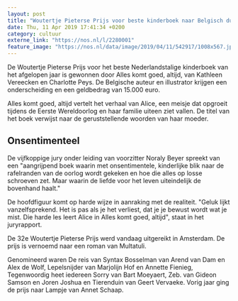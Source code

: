 ```yaml
---
layout: post
title: "Woutertje Pieterse Prijs voor beste kinderboek naar Belgisch duo"
date: Thu, 11 Apr 2019 17:41:34 +0200
category: cultuur
externe_link: "https://nos.nl/l/2280001"
feature_image: "https://nos.nl/data/image/2019/04/11/542917/1008x567.jpg"
---
```


<p>De Woutertje Pieterse Prijs voor het beste Nederlandstalige kinderboek van het afgelopen jaar is gewonnen door Alles komt goed, altijd, van Kathleen Vereecken en Charlotte Peys. De Belgische auteur en illustrator krijgen een onderscheiding en een geldbedrag van 15.000 euro.</p>
<p>Alles komt goed, altijd vertelt het verhaal van Alice, een meisje dat opgroeit tijdens de Eerste Wereldoorlog en haar familie uiteen ziet vallen. De titel van het boek verwijst naar de geruststellende woorden van haar moeder.</p>
<h2>Onsentimenteel</h2>
<p>De vijfkoppige jury onder leiding van voorzitter Noraly Beyer spreekt van een "aangrijpend boek waarin met onsentimentele, kinderlijke blik naar de rafelranden van de oorlog wordt gekeken en hoe die alles op losse schroeven zet. Maar waarin de liefde voor het leven uiteindelijk de bovenhand haalt."</p>
<p>De hoofdfiguur komt op harde wijze in aanraking met de realiteit. "Geluk lijkt vanzelfsprekend. Het is pas als je het verliest, dat je je bewust wordt wat je mist. Die harde les leert Alice in Alles komt goed, altijd", staat in het juryrapport.</p>
<p>De 32e Woutertje Pieterse Prijs werd vandaag uitgereikt in Amsterdam. De prijs is vernoemd naar een roman van Multatuli.</p>
<p>Genomineerd waren De reis van Syntax Bosselman van Arend van Dam en Alex de Wolf, Lepelsnijder van Marjolijn Hof en Annette Fienieg, Tegenwoordig heet iedereen Sorry van Bart Moeyaert, Zeb. van Gideon Samson en Joren Joshua en Tierenduin van Geert Vervaeke. Vorig jaar ging de prijs naar Lampje van Annet Schaap.</p>
